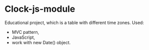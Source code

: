 # Clock-js-module
Educational project, which is a table with different time zones.
Used:
- MVC pattern,
- JavaScript,
-  work with new Date() object.
